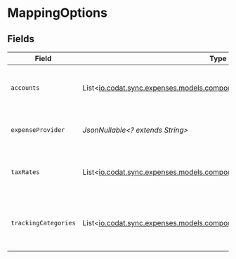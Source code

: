 # MappingOptions


## Fields

| Field                                                                                                                                | Type                                                                                                                                 | Required                                                                                                                             | Description                                                                                                                          | Example                                                                                                                              |
| ------------------------------------------------------------------------------------------------------------------------------------ | ------------------------------------------------------------------------------------------------------------------------------------ | ------------------------------------------------------------------------------------------------------------------------------------ | ------------------------------------------------------------------------------------------------------------------------------------ | ------------------------------------------------------------------------------------------------------------------------------------ |
| `accounts`                                                                                                                           | List<[io.codat.sync.expenses.models.components.AccountMappingInfo](../../models/components/AccountMappingInfo.md)>                   | :heavy_minus_sign:                                                                                                                   | Array of available accounts for mapping.                                                                                             |                                                                                                                                      |
| `expenseProvider`                                                                                                                    | *JsonNullable<? extends String>*                                                                                                     | :heavy_minus_sign:                                                                                                                   | Name of the expense integration.                                                                                                     | Partner Expense                                                                                                                      |
| `taxRates`                                                                                                                           | List<[io.codat.sync.expenses.models.components.TaxRateMappingInfo](../../models/components/TaxRateMappingInfo.md)>                   | :heavy_minus_sign:                                                                                                                   | Array of available tax rates for mapping.                                                                                            |                                                                                                                                      |
| `trackingCategories`                                                                                                                 | List<[io.codat.sync.expenses.models.components.TrackingCategoryMappingInfo](../../models/components/TrackingCategoryMappingInfo.md)> | :heavy_minus_sign:                                                                                                                   | Array of available tracking categories for mapping.                                                                                  |                                                                                                                                      |